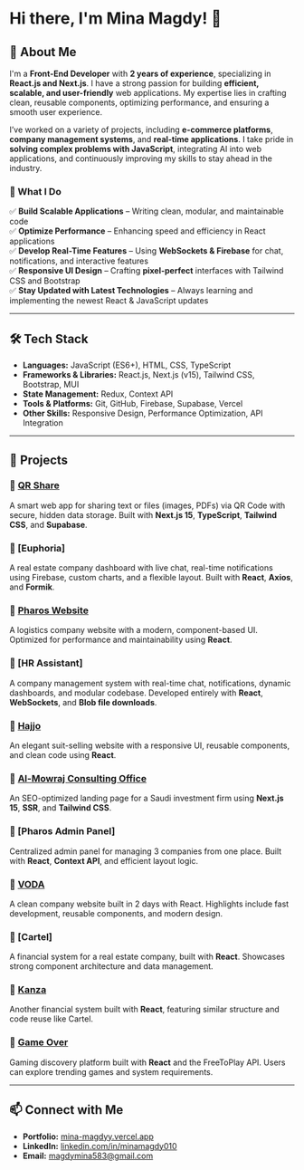 # Hi there, I'm Mina Magdy! 👋  

## 🚀 About Me  
I'm a **Front-End Developer** with **2 years of experience**, specializing in **React.js and Next.js**. I have a strong passion for building **efficient, scalable, and user-friendly** web applications. My expertise lies in crafting clean, reusable components, optimizing performance, and ensuring a smooth user experience.  

I’ve worked on a variety of projects, including **e-commerce platforms**, **company management systems**, and **real-time applications**. I take pride in **solving complex problems with JavaScript**, integrating AI into web applications, and continuously improving my skills to stay ahead in the industry.  

### 🌟 What I Do  
✅ **Build Scalable Applications** – Writing clean, modular, and maintainable code  
✅ **Optimize Performance** – Enhancing speed and efficiency in React applications  
✅ **Develop Real-Time Features** – Using **WebSockets & Firebase** for chat, notifications, and interactive features  
✅ **Responsive UI Design** – Crafting **pixel-perfect** interfaces with Tailwind CSS and Bootstrap  
✅ **Stay Updated with Latest Technologies** – Always learning and implementing the newest React & JavaScript updates  

---

## 🛠 Tech Stack  
- **Languages:** JavaScript (ES6+), HTML, CSS, TypeScript  
- **Frameworks & Libraries:** React.js, Next.js (v15), Tailwind CSS, Bootstrap, MUI  
- **State Management:** Redux, Context API  
- **Tools & Platforms:** Git, GitHub, Firebase, Supabase, Vercel  
- **Other Skills:** Responsive Design, Performance Optimization, API Integration  

---

## 📂 Projects  

### 🔗 [QR Share](https://qrshare-eta.vercel.app/)  
A smart web app for sharing text or files (images, PDFs) via QR Code with secure, hidden data storage. Built with **Next.js 15**, **TypeScript**, **Tailwind CSS**, and **Supabase**.  

### 🔗 [Euphoria]  
A real estate company dashboard with live chat, real-time notifications using Firebase, custom charts, and a flexible layout. Built with **React**, **Axios**, and **Formik**.

### 🔗 [Pharos Website](https://pharos-user.web.app/)  
A logistics company website with a modern, component-based UI. Optimized for performance and maintainability using **React**.

### 🔗 [HR Assistant]  
A company management system with real-time chat, notifications, dynamic dashboards, and modular codebase. Developed entirely with **React**, **WebSockets**, and **Blob file downloads**.

### 🔗 [Hajjo](https://hajjo-user.web.app/)  
An elegant suit-selling website with a responsive UI, reusable components, and clean code using **React**.

### 🔗 [Al-Mowraj Consulting Office](https://almowrajconsultingoffice.vercel.app/)  
An SEO-optimized landing page for a Saudi investment firm using **Next.js 15**, **SSR**, and **Tailwind CSS**.

### 🔗 [Pharos Admin Panel]  
Centralized admin panel for managing 3 companies from one place. Built with **React**, **Context API**, and efficient layout logic.

### 🔗 [VODA](https://voda-user.web.app/)  
A clean company website built in 2 days with React. Highlights include fast development, reusable components, and modern design.

### 🔗 [Cartel]  
A financial system for a real estate company, built with **React**. Showcases strong component architecture and data management.

### 🔗 [Kanza](https://www.kanzaeg.com/)  
Another financial system built with **React**, featuring similar structure and code reuse like Cartel.

### 🔗 [Game Over](https://gameoverr-coral.vercel.app/)  
Gaming discovery platform built with **React** and the FreeToPlay API. Users can explore trending games and system requirements.

---

## 📫 Connect with Me  
- **Portfolio:** [mina-magdyy.vercel.app](https://mina-magdyy.vercel.app/)  
- **LinkedIn:** [linkedin.com/in/minamagdy010](https://www.linkedin.com/in/minamagdy010/)  
- **Email:** magdymina583@gmail.com
